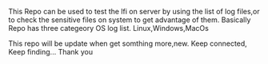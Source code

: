 
This Repo can be used to test the lfi on server by using the list of log files,or to check the sensitive files on system to get advantage of them.
Basically Repo has three categeory OS log list. 
Linux,Windows,MacOs

This repo will be update when get somthing more,new.
Keep connected, Keep finding...
Thank you 
